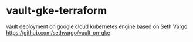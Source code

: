 # vault-gke-terraform
vault deployment on google cloud kubernetes engine based on Seth Vargo https://github.com/sethvargo/vault-on-gke
